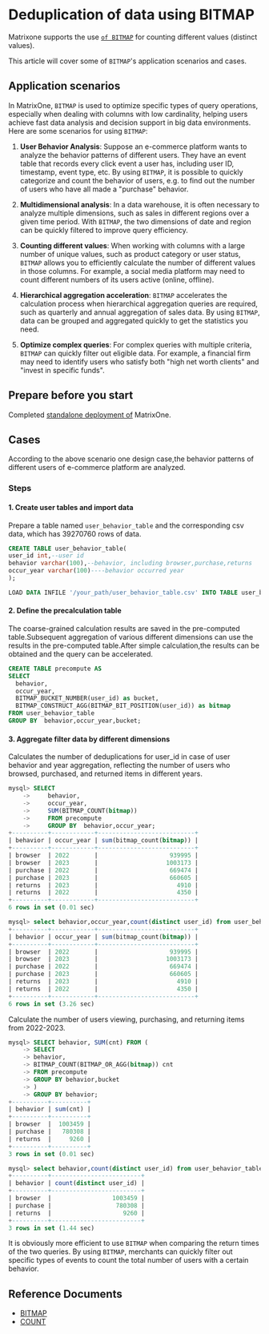 # Deduplication of data using BITMAP

Matrixone supports the use [`of BITMAP`](../../Reference/Functions-and-Operators/Aggregate-Functions/bitmap.md) for counting different values (distinct values).

This article will cover some of `BITMAP`'s application scenarios and cases.

## Application scenarios

In MatrixOne, `BITMAP` is used to optimize specific types of query operations, especially when dealing with columns with low cardinality, helping users achieve fast data analysis and decision support in big data environments. Here are some scenarios for using `BITMAP`:

1. **User Behavior Analysis**: Suppose an e-commerce platform wants to analyze the behavior patterns of different users. They have an event table that records every click event a user has, including user ID, timestamp, event type, etc. By using `BITMAP`, it is possible to quickly categorize and count the behavior of users, e.g. to find out the number of users who have all made a "purchase" behavior.

2. **Multidimensional analysis**: In a data warehouse, it is often necessary to analyze multiple dimensions, such as sales in different regions over a given time period. With `BITMAP`, the two dimensions of date and region can be quickly filtered to improve query efficiency.

3. **Counting different values**: When working with columns with a large number of unique values, such as product category or user status, `BITMAP` allows you to efficiently calculate the number of different values in those columns. For example, a social media platform may need to count different numbers of its users active (online, offline).

4. **Hierarchical aggregation acceleration**: `BITMAP` accelerates the calculation process when hierarchical aggregation queries are required, such as quarterly and annual aggregation of sales data. By using `BITMAP`, data can be grouped and aggregated quickly to get the statistics you need.

5. **Optimize complex queries**: For complex queries with multiple criteria, `BITMAP` can quickly filter out eligible data. For example, a financial firm may need to identify users who satisfy both "high net worth clients" and "invest in specific funds".

## Prepare before you start

Completed [standalone deployment of](../../Get-Started/install-standalone-matrixone.md) MatrixOne.

## Cases

According to the above scenario one design case,the behavior patterns of different users of e-commerce platform are analyzed.

### Steps

#### 1. Create user tables and import data

Prepare a table named `user_behavior_table` and the corresponding csv data, which has 39270760 rows of data.

```sql
CREATE TABLE user_behavior_table(
user_id int,--user id 
behavior varchar(100),--behavior, including browser,purchase,returns
occur_year varchar(100)----behavior occurred year
);

LOAD DATA INFILE '/your_path/user_behavior_table.csv' INTO TABLE user_behavior_table FIELDS TERMINATED BY ',' OPTIONALLY ENCLOSED BY '"';
```

#### 2. Define the precalculation table

The coarse-grained calculation results are saved in the pre-computed table.Subsequent aggregation of various different dimensions can use the results in the pre-computed table.After simple calculation,the results can be obtained and the query can be accelerated.

```sql
CREATE TABLE precompute AS
SELECT
  behavior,
  occur_year,
  BITMAP_BUCKET_NUMBER(user_id) as bucket,
  BITMAP_CONSTRUCT_AGG(BITMAP_BIT_POSITION(user_id)) as bitmap 
FROM user_behavior_table
GROUP BY  behavior,occur_year,bucket;
```

#### 3. Aggregate filter data by different dimensions

Calculates the number of deduplications for user\_id in case of user behavior and year aggregation, reflecting the number of users who browsed, purchased, and returned items in different years.

```sql
mysql> SELECT
    ->     behavior,
    ->     occur_year,
    ->     SUM(BITMAP_COUNT(bitmap))
    ->     FROM precompute
    ->     GROUP BY  behavior,occur_year;
+----------+------------+---------------------------+
| behavior | occur_year | sum(bitmap_count(bitmap)) |
+----------+------------+---------------------------+
| browser  | 2022       |                    939995 |
| browser  | 2023       |                   1003173 |
| purchase | 2022       |                    669474 |
| purchase | 2023       |                    660605 |
| returns  | 2023       |                      4910 |
| returns  | 2022       |                      4350 |
+----------+------------+---------------------------+
6 rows in set (0.01 sec)

mysql> select behavior,occur_year,count(distinct user_id) from user_behavior_table group by behavior,occur_year;
+----------+------------+---------------------------+
| behavior | occur_year | sum(bitmap_count(bitmap)) |
+----------+------------+---------------------------+
| browser  | 2022       |                    939995 |
| browser  | 2023       |                   1003173 |
| purchase | 2022       |                    669474 |
| purchase | 2023       |                    660605 |
| returns  | 2023       |                      4910 |
| returns  | 2022       |                      4350 |
+----------+------------+---------------------------+
6 rows in set (3.26 sec)
```

Calculate the number of users viewing, purchasing, and returning items from 2022-2023.

```sql
mysql> SELECT behavior, SUM(cnt) FROM (
    -> SELECT
    -> behavior,
    -> BITMAP_COUNT(BITMAP_OR_AGG(bitmap)) cnt
    -> FROM precompute
    -> GROUP BY behavior,bucket
    -> )
    -> GROUP BY behavior;
+----------+----------+
| behavior | sum(cnt) |
+----------+----------+
| browser  |  1003459 |
| purchase |   780308 |
| returns  |     9260 |
+----------+----------+
3 rows in set (0.01 sec)

mysql> select behavior,count(distinct user_id) from user_behavior_table group by behavior;
+----------+-------------------------+
| behavior | count(distinct user_id) |
+----------+-------------------------+
| browser  |                 1003459 |
| purchase |                  780308 |
| returns  |                    9260 |
+----------+-------------------------+
3 rows in set (1.44 sec)
```

It is obviously more efficient to use `BITMAP` when comparing the return times of the two queries. By using `BITMAP`, merchants can quickly filter out specific types of events to count the total number of users with a certain behavior.

## Reference Documents

- [BITMAP](../../Reference/Functions-and-Operators/Aggregate-Functions/bitmap.md)
- [COUNT](../../Reference/Functions-and-Operators/Aggregate-Functions/count.md)
